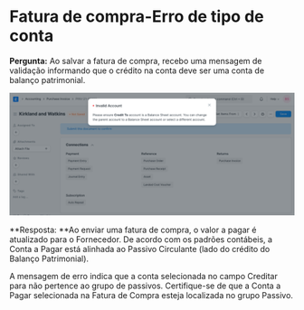 # Fatura de compra-Erro de tipo de conta



**Pergunta:** Ao salvar a fatura de compra, recebo uma mensagem de validação informando que o crédito na conta deve ser uma conta de balanço patrimonial.


![Crédito na conta na fatura de compra](/files/credit-to-ledger-in-purchase-invoice.png)


*\*Resposta: \**Ao enviar uma fatura de compra, o valor a pagar é atualizado para o Fornecedor. De acordo com os padrões contábeis, a Conta a Pagar está alinhada ao Passivo Circulante (lado do crédito do Balanço Patrimonial).


A mensagem de erro indica que a conta selecionada no campo Creditar para não pertence ao grupo de passivos. Certifique-se de que a Conta a Pagar selecionada na Fatura de Compra esteja localizada no grupo Passivo.



